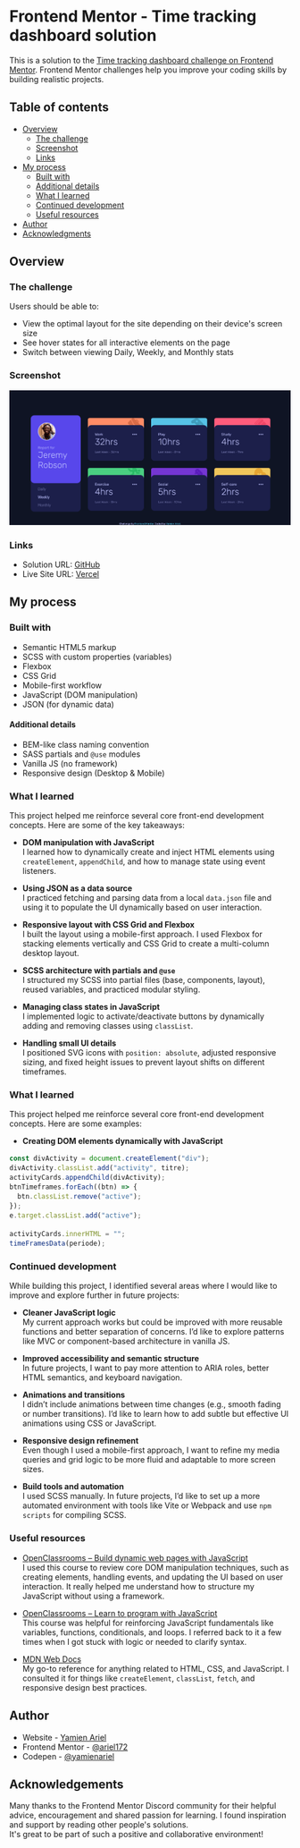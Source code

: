 # Frontend Mentor - Time tracking dashboard solution

This is a solution to the [Time tracking dashboard challenge on Frontend Mentor](https://www.frontendmentor.io/challenges/time-tracking-dashboard-UIQ7167Jw). Frontend Mentor challenges help you improve your coding skills by building realistic projects. 

## Table of contents

- [Overview](#overview)
  - [The challenge](#the-challenge)
  - [Screenshot](#screenshot)
  - [Links](#links)
- [My process](#my-process)
  - [Built with](#built-with)
  - [Additional details](#Additional-details)
  - [What I learned](#what-i-learned)
  - [Continued development](#continued-development)
  - [Useful resources](#useful-resources)
- [Author](#author)
- [Acknowledgments](#acknowledgments)


## Overview

### The challenge

Users should be able to:

- View the optimal layout for the site depending on their device's screen size 
- See hover states for all interactive elements on the page
- Switch between viewing Daily, Weekly, and Monthly stats

### Screenshot

![](./screenshot.png)


### Links

- Solution URL: [GitHub](https://github.com/ariel172/time-tracking-dashboard)
- Live Site URL: [Vercel](https://time-tracking-ariel.vercel.app/)

## My process

### Built with

- Semantic HTML5 markup
- SCSS with custom properties (variables)
- Flexbox
- CSS Grid
- Mobile-first workflow
- JavaScript (DOM manipulation)
- JSON (for dynamic data)

#### Additional details

- BEM-like class naming convention
- SASS partials and `@use` modules
- Vanilla JS (no framework)
- Responsive design (Desktop & Mobile)

### What I learned

This project helped me reinforce several core front-end development concepts. Here are some of the key takeaways:

- **DOM manipulation with JavaScript**  
  I learned how to dynamically create and inject HTML elements using `createElement`, `appendChild`, and how to manage state using event listeners.

- **Using JSON as a data source**  
  I practiced fetching and parsing data from a local `data.json` file and using it to populate the UI dynamically based on user interaction.

- **Responsive layout with CSS Grid and Flexbox**  
  I built the layout using a mobile-first approach. I used Flexbox for stacking elements vertically and CSS Grid to create a multi-column desktop layout.

- **SCSS architecture with partials and `@use`**  
  I structured my SCSS into partial files (base, components, layout), reused variables, and practiced modular styling.

- **Managing class states in JavaScript**  
  I implemented logic to activate/deactivate buttons by dynamically adding and removing classes using `classList`.

- **Handling small UI details**  
  I positioned SVG icons with `position: absolute`, adjusted responsive sizing, and fixed height issues to prevent layout shifts on different timeframes.



### What I learned

This project helped me reinforce several core front-end development concepts. Here are some examples:

- **Creating DOM elements dynamically with JavaScript**

```js
const divActivity = document.createElement("div");
divActivity.classList.add("activity", titre);
activityCards.appendChild(divActivity);
btnTimeframes.forEach((btn) => {
  btn.classList.remove("active");
});
e.target.classList.add("active");

activityCards.innerHTML = "";
timeFramesData(periode);

```


### Continued development

While building this project, I identified several areas where I would like to improve and explore further in future projects:

- **Cleaner JavaScript logic**  
  My current approach works but could be improved with more reusable functions and better separation of concerns. I’d like to explore patterns like MVC or component-based architecture in vanilla JS.

- **Improved accessibility and semantic structure**  
  In future projects, I want to pay more attention to ARIA roles, better HTML semantics, and keyboard navigation.

- **Animations and transitions**  
  I didn’t include animations between time changes (e.g., smooth fading or number transitions). I’d like to learn how to add subtle but effective UI animations using CSS or JavaScript.

- **Responsive design refinement**  
  Even though I used a mobile-first approach, I want to refine my media queries and grid logic to be more fluid and adaptable to more screen sizes.

- **Build tools and automation**  
  I used SCSS manually. In future projects, I’d like to set up a more automated environment with tools like Vite or Webpack and use `npm scripts` for compiling SCSS.



### Useful resources

- [OpenClassrooms – Build dynamic web pages with JavaScript](https://openclassrooms.com/en/courses/7172016-build-dynamic-web-pages-with-javascript)  
  I used this course to review core DOM manipulation techniques, such as creating elements, handling events, and updating the UI based on user interaction. It really helped me understand how to structure my JavaScript without using a framework.

- [OpenClassrooms – Learn to program with JavaScript](https://openclassrooms.com/en/courses/5664271-learn-to-program-with-javascript)  
  This course was helpful for reinforcing JavaScript fundamentals like variables, functions, conditionals, and loops. I referred back to it a few times when I got stuck with logic or needed to clarify syntax.

- [MDN Web Docs](https://developer.mozilla.org/en-US/)  
  My go-to reference for anything related to HTML, CSS, and JavaScript. I consulted it for things like `createElement`, `classList`, `fetch`, and responsive design best practices.


## Author

- Website - [Yamien Ariel](https://github.com/ariel172)
- Frontend Mentor - [@ariel172](https://www.frontendmentor.io/profile/ariel172)
- Codepen - [@yamienariel](https://codepen.io/yamienariel)

## Acknowledgements

Many thanks to the Frontend Mentor Discord community for their helpful advice, encouragement and shared passion for learning. I found inspiration and support by reading other people's solutions.  
It's great to be part of such a positive and collaborative environment!